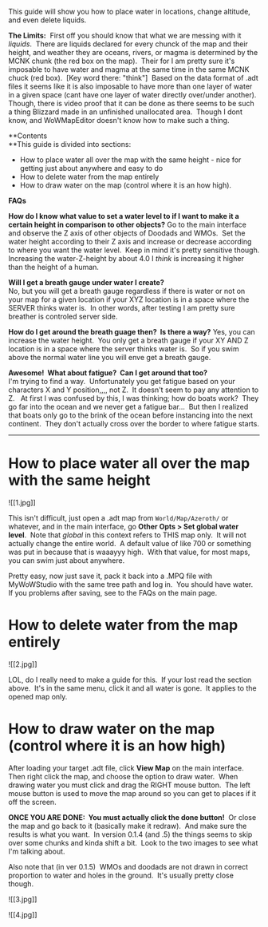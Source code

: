 This guide will show you how to place water in locations, change altitude, and even delete liquids.  
  
**The Limits:**  First off you should know that what we are messing with it _liquids_.  There are liquids declared for every chunck of the map and their height, and weather they are oceans, rivers, or magma is determined by the MCNK chunk (the red box on the map).  Their for I am pretty sure it's imposable to have water and magma at the same time in the same MCNK chuck (red box).  [Key word there: "think"]  Based on the data format of .adt files it seems like it is also imposable to have more than one layer of water in a given space (cant have one layer of water directly over/under another).  Though, there is video proof that it can be done as there seems to be such a thing Blizzard made in an unfinished unallocated area.  Though I dont know, and WoWMapEditor doesn't know how to make such a thing.

  
**Contents  
**This guide is divided into sections:

- How to place water all over the map with the same height - nice for getting just about anywhere and easy to do
- How to delete water from the map entirely
- How to draw water on the map (control where it is an how high).

**FAQs**

**How do I know what value to set a water level to if I want to make it a certain height in comparison to other objects?**
Go to the main interface and observe the Z axis of other objects of Doodads and WMOs.  Set the water height according to their Z axis and increase or decrease according to where you want the water level.  Keep in mind it's pretty sensitive though. Increasing the water-Z-height by about 4.0 I _think_ is increasing it higher than the height of a human.
    
**Will I get a breath gauge under water I create?**  
No, but you will get a breath gauge regardless if there is water or not on your map for a given location if your XYZ location is in a space where the SERVER thinks water is.  In other words, after testing I am pretty sure breather is controled server side.
    
**How do I get around the breath guage then?  Is there a way?**
Yes, you can increase the water height.  You only get a breath gauge if your XY AND Z location is in a space where the server thinks water is.  So if you swim above the normal water line you will enve get a breath gauge.
    
**Awesome!  What about fatigue?  Can I get around that too?**  
I'm trying to find a way.  Unfortunately you get fatigue based on your characters X and Y position,,,, not Z.  It doesn't seem to pay any attention to Z.   At first I was confused by this, I was thinking; how do boats work?  They go far into the ocean and we never get a fatigue bar...  But then I realized that boats only go to the brink of the ocean before instancing into the next continent.  They don't actually cross over the border to where fatigue starts.

---

# How to place water all over the map with the same height

![[1.jpg]]

This isn't difficult, just open a .adt map from `World/Map/Azeroth/` or whatever, and in the main interface, go **Other Opts > Set global water level**.  Note that _global_ in this context refers to THIS map only.  It will not actually change the entire world.  A default value of like 700 or something was put in because that is waaayyy high.  With that value, for most maps, you can swim just about anywhere.  
  
Pretty easy, now just save it, pack it back into a .MPQ file with MyWoWStudio with the same tree path and log in.  You should have water.  If you problems after saving, see to the FAQs on the main page.

# How to delete water from the map entirely

![[2.jpg]]

LOL, do I really need to make a guide for this.  If your lost read the section above.  It's in the same menu, click it and all water is gone.  It applies to the opened map only.

#  How to draw water on the map (control where it is an how high)

After loading your target .adt file, click **View Map** on the main interface.  Then right click the map, and choose the option to draw water.  When drawing water you must click and drag the RIGHT mouse button.  The left mouse button is used to move the map around so you can get to places if it off the screen.  
  
**ONCE YOU ARE DONE:  You must actually click the done button!**  Or close the map and go back to it (basically make it redraw).  And make sure the results is what you want.  In version 0.1.4 (and .5) the things seems to skip over some chunks and kinda shift a bit.  Look to the two images to see what I'm talking about.  

Also note that (in ver 0.1.5)  WMOs and doodads are not drawn in correct proportion to water and holes in the ground.  It's usually pretty close though.

![[3.jpg]]

![[4.jpg]]